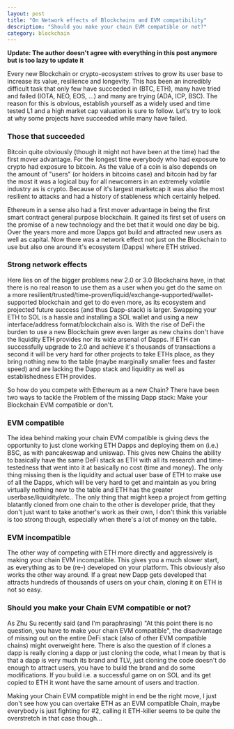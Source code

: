 ```yaml
---
layout: post
title: "On Network effects of Blockchains and EVM compatibility"
description: "Should you make your chain EVM compatible or not?"
category: blockchain
---
```


**Update: The author doesn't agree with everything in this post anymore but is too lazy to update it**

Every new Blockchain or crypto-ecosystem strives to grow its user base to increase its value, resilience and longevity. This has been an incredibly difficult task that only few have succeeded in (BTC, ETH), many have tried and failed (IOTA, NEO, EOS, ...) and many are trying (ADA, ICP, BSC). The reason for this is obvious, establish yourself as a widely used and time tested L1 and a high market cap valuation is sure to follow. Let's try to look at why some projects have succeeded while many have failed.

### Those that succeeded

Bitcoin quite obviously (though it might not have been at the time) had the first mover advantage. For the longest time everybody who had exposure to crypto had exposure to bitcoin. As the value of a coin is also depends on the amount of "users" (or holders in bitcoins case) and bitcoin had by far the most it was a logical buy for all newcomers in an extremely volatile industry as is crypto. Because of it's largest marketcap it was also the most resilient to attacks and had a history of stableness which certainly helped.

Ethereum in a sense also had a first mover advantage in being the first smart contract general purpose blockchain. It gained its first set of users on the promise of a new technology and the bet that it would one day be big. Over the years more and more Dapps got build and attracted new users as well as capital. Now there was a network effect not just on the Blockchain to use but also one around it's ecosystem (Dapps) where ETH strived.

### Strong network effects

Here lies on of the bigger problems new 2.0 or 3.0 Blockchains have, in that there is no real reason to use them as a user when you get do the same on a more resilient/trusted/time-proven/liquid/exchange-supported/wallet-supported blockchain and get to do even more, as its ecosystem and projected future success (and thus Dapp-stack) is larger. Swapping your ETH to SOL is a hassle and installing a SOL wallet and using a new interface/address format/blockchain also is. With the rise of DeFi the burden to use a new Blockchain grew even larger as new chains don't have the liquidity ETH provides nor its wide arsenal of Dapps. If ETH can successfully upgrade to 2.0 and achieve it's thousands of transactions a second it will be very hard for other projects to take ETHs place, as they bring nothing new to the table (maybe marginally smaller fees and faster speed) and are lacking the Dapp stack and liquidity as well as establishedness ETH provides.

So how do you compete with Ethereum as a new Chain? There have been two ways to tackle the Problem of the missing Dapp stack: Make your Blockchain EVM compatible or don't.

### EVM compatible

The idea behind making your chain EVM compatible is giving devs the opportunity to just clone working ETH Dapps and deploying them on (i.e.) BSC, as with pancakeswap and uniswap. This gives new Chains the ability to basically have the same DeFi stack as ETH with all its research and time-testedness that went into it at basically no cost (time and money). The only thing missing then is the liquidity and actual user base of ETH to make use of all the Dapps, which will be very hard to get and maintain as you bring virtually nothing new to the table and ETH has the greater userbase/liquidity/etc.. The only thing that might keep a project from getting blatantly cloned from one chain to the other is developer pride, that they don't just want to take another's work as their own, I don't think this variable is too strong though, especially when there's a lot of money on the table.

### EVM incompatible

The other way of competing with ETH more directly and aggressively is making your chain EVM incompatible. This gives you a much slower start, as everything as to be (re-) developed on your platform. This obviously also works the other way around. If a great new Dapp gets developed that attracts hundreds of thousands of users on your chain, cloning it on ETH is not so easy.

### Should you make your Chain EVM compatible or not?

As Zhu Su recently said (and I'm paraphrasing) "At this point there is no question, you have to make your chain EVM compatible", the disadvantage of missing out on the entire DeFi stack (also of other EVM compatible chains) might overweight here. There is also the question of if clones a dapp is really cloning a dapp or just cloning the code, what I mean by that is that a dapp is very much its brand and TLV, just cloning the code doesn't do enough to attract users, you have to build the brand and do some modifications. If you build i.e. a successful game on on SOL and its get copied to ETH it wont have the same amount of users and traction.

Making your Chain EVM compatible might in end be the right move, I just don't see how you can overtake ETH as an EVM compatible Chain, maybe everybody is just fighting for #2, calling it ETH-killer seems to be quite the overstretch in that case though...
